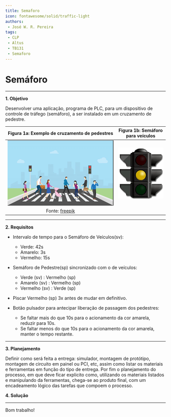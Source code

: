 ```yaml
---
title: Semaforo
icon: fontawesome/solid/traffic-light
authors:
 - José W. R. Pereira
tags:
 - CLP
 - Altus
 - TB131
 - Semaforo
---
```


# Semáforo

---

**1. Objetivo**

Desenvolver uma aplicação, programa de PLC, 
para um dispositivo de controle de tráfego (semáforo), 
a ser instalado em um cruzamento de pedestre.


|Figura 1a: Exemplo de cruzamento de pedestres | Figura 1b: Semáforo para veículos|
|:-------------------------------------------:|:--------------------------------:|
| ![semaforo_pedestre](img/sa3-semaforo_freepik.png)|![semaforo](gif/sa3-semaforo.gif)|
| Fonte: [freepik](https://br.freepik.com/vetores-premium/pedestre-atravessar-a-rua-com-pessoas-da-equipe-e-semaforo-e-cidade_5589436.htm)  | |


---

**2. Requisitos**

* Intervalo de tempo para o Semáforo de Veículos(sv):
	* Verde: 42s
	* Amarelo: 3s
	* Vermelho: 15s
* Semáforo de Pedestre(sp) sincronizado com o de veículos:
	* Verde (sv) : Vermelho (sp)
	* Amarelo (sv) : Vermelho (sp)
	* Vermelho (sv) : Verde (sp)
* Piscar Vermelho (sp) 3x antes de mudar em definitivo.

* Botão pulsador para antecipar liberação de passagem dos pedestres:
	* Se faltar mais do que 10s para o acionamento da cor amarela, reduzir para 10s.
	* Se faltar menos do que 10s para o acionamento da cor amarela, manter o tempo restante.

---

**3. Planejamento**

Definir como será feita a entrega: 
simulador, montagem de protótipo, montagem de circuito em painel ou PCI, etc, 
assim como listar os materiais e ferramentas em função do tipo de entrega. 
Por fim o planejamento do processo, em que deve ficar explicito como, 
utilizando os materiais listados e manipulando da ferramentas, 
chega-se ao produto final, com um encadeamento lógico das tarefas que compoem o processo.


**4. Solução**

---

Bom trabalho!
